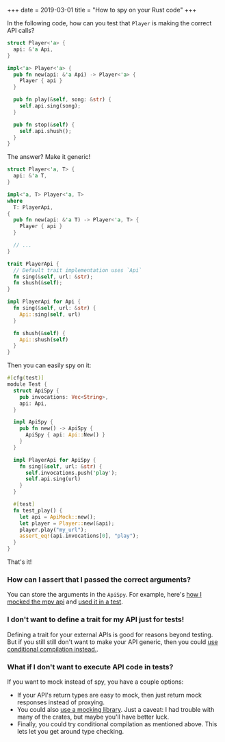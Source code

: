 +++
date = 2019-03-01
title = "How to spy on your Rust code"
+++

In the following code, how can you test that `Player` is making the correct API
calls?

```rs
struct Player<'a> {
  api: &'a Api,
}

impl<'a> Player<'a> {
  pub fn new(api: &'a Api) -> Player<'a> {
    Player { api }
  }

  pub fn play(&self, song: &str) {
    self.api.sing(song);
  }

  pub fn stop(&self) {
    self.api.shush();
  }
}
```

<!-- more -->

The answer? Make it generic!

```rs
struct Player<'a, T> {
  api: &'a T,
}

impl<'a, T> Player<'a, T>
where
  T: PlayerApi,
{
  pub fn new(api: &'a T) -> Player<'a, T> {
    Player { api }
  }

  // ...
}

trait PlayerApi {
  // Default trait implementation uses `Api`
  fn sing(&self, url: &str);
  fn shush(&self);
}

impl PlayerApi for Api {
  fn sing(&self, url: &str) {
    Api::sing(self, url)
  }

  fn shush(&self) {
    Api::shush(self)
  }
}
```

Then you can easily spy on it:

```rs
#[cfg(test)]
module Test {
  struct ApiSpy {
    pub invocations: Vec<String>,
    api: Api,
  }

  impl ApiSpy {
    pub fn new() -> ApiSpy {
      ApiSpy { api: Api::New() }
    }
  }

  impl PlayerApi for ApiSpy {
    fn sing(&self, url: &str) {
      self.invocations.push('play');
      self.api.sing(url)
    }
  }

  #[test]
  fn test_play() {
    let api = ApiMock::new();
    let player = Player::new(&api);
    player.play("my_url");
    assert_eq!(api.invocations[0], "play");
  }
}
```

That's it!

### How can I assert that I passed the correct arguments?

You can store the arguments in the `ApiSpy`. For example, here's [how I mocked
the mpv api][roja_mpv_api] and [used it in a test][roja_player].

### I don't want to define a trait for my API just for tests!

Defining a trait for your external APIs is good for reasons beyond testing. But
if you still still don't want to make your API generic, then you could [use
conditional compilation instead.][conditional_compilation].

### What if I don't want to execute API code in tests?

If you want to mock instead of spy, you have a couple options:

* If your API's return types are easy to mock, then just return mock responses
  instead of proxying.
* You could also [use a mocking library][mock_shootout]. Just a caveat: I had
  trouble with many of the crates, but maybe you'll have better luck.
* Finally, you could try conditional compilation as mentioned above. This lets
  let you get around type checking.

[conditional_compilation]: https://klausi.github.io/rustnish/2019/03/31/mocking-in-rust-with-conditional-compilation.html
[mock_shootout]: https://asomers.github.io/mock_shootout/
[roja_player]: https://github.com/yaymukund/roja/blob/57ed629b9cc9446993361a13dc05de4f9057d1d3/src/player.rs#L90
[roja_mpv_api]: https://github.com/yaymukund/roja/blob/57ed629b9cc9446993361a13dc05de4f9057d1d3/src/player/mpv_api.rs#L42
